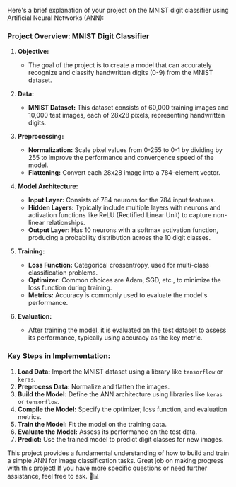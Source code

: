 Here's a brief explanation of your project on the MNIST digit classifier using Artificial Neural Networks (ANN):

### Project Overview: MNIST Digit Classifier

1. **Objective:**
   - The goal of the project is to create a model that can accurately recognize and classify handwritten digits (0-9) from the MNIST dataset.

2. **Data:**
   - **MNIST Dataset:** This dataset consists of 60,000 training images and 10,000 test images, each of 28x28 pixels, representing handwritten digits.

3. **Preprocessing:**
   - **Normalization:** Scale pixel values from 0-255 to 0-1 by dividing by 255 to improve the performance and convergence speed of the model.
   - **Flattening:** Convert each 28x28 image into a 784-element vector.

4. **Model Architecture:**
   - **Input Layer:** Consists of 784 neurons for the 784 input features.
   - **Hidden Layers:** Typically include multiple layers with neurons and activation functions like ReLU (Rectified Linear Unit) to capture non-linear relationships.
   - **Output Layer:** Has 10 neurons with a softmax activation function, producing a probability distribution across the 10 digit classes.

5. **Training:**
   - **Loss Function:** Categorical crossentropy, used for multi-class classification problems.
   - **Optimizer:** Common choices are Adam, SGD, etc., to minimize the loss function during training.
   - **Metrics:** Accuracy is commonly used to evaluate the model's performance.

6. **Evaluation:**
   - After training the model, it is evaluated on the test dataset to assess its performance, typically using accuracy as the key metric.

### Key Steps in Implementation:

1. **Load Data:** Import the MNIST dataset using a library like `tensorflow` or `keras`.
2. **Preprocess Data:** Normalize and flatten the images.
3. **Build the Model:** Define the ANN architecture using libraries like `keras` or `tensorflow`.
4. **Compile the Model:** Specify the optimizer, loss function, and evaluation metrics.
5. **Train the Model:** Fit the model on the training data.
6. **Evaluate the Model:** Assess its performance on the test data.
7. **Predict:** Use the trained model to predict digit classes for new images.



This project provides a fundamental understanding of how to build and train a simple ANN for image classification tasks. Great job on making progress with this project! If you have more specific questions or need further assistance, feel free to ask. 🚀📊
